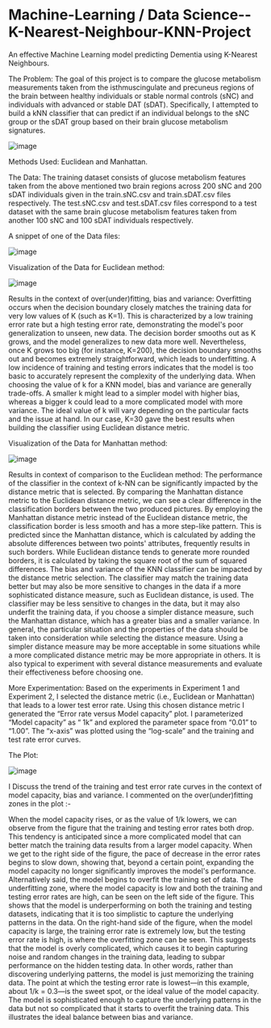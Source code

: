 # Machine-Learning / Data Science--K-Nearest-Neighbour-KNN-Project
An effective Machine Learning model predicting Dementia using K-Nearest Neighbours.

The Problem: The goal of this project is to compare the glucose metabolism measurements taken from the isthmuscingulate and precuneus regions of the brain between healthy individuals or stable normal controls (sNC) and individuals with advanced or stable DAT (sDAT). Specifically, I attempted to build a kNN classifier that can predict if an individual belongs to the sNC group or the sDAT group based on their brain glucose metabolism signatures.

![image](https://github.com/Afiqur07/Machine-Learning--K-Nearest-Neighbour-KNN-/assets/27920239/d347350e-467d-496d-85cc-960a1a784e7c)


Methods Used: Euclidean and Manhattan.

The Data: The training dataset consists of glucose metabolism features taken from the above mentioned two brain regions across 200 sNC and 200 sDAT individuals given in the train.sNC.csv and train.sDAT.csv files respectively. The test.sNC.csv and test.sDAT.csv files correspond to a test dataset with the same brain glucose metabolism features taken from another 100 sNC and 100 sDAT individuals respectively.

A snippet of one of the Data files:

![image](https://github.com/Afiqur07/Machine-Learning--K-Nearest-Neighbour-KNN-/assets/27920239/5fb4bf9d-c396-4f5a-9bc8-0b0eec8fb238)

Visualization of the Data for Euclidean method: 

![image](https://github.com/Afiqur07/Machine-Learning--K-Nearest-Neighbour-KNN-/assets/27920239/aed6c8d8-c48c-4fc8-802f-533e4f9447da)

Results in the context of over(under)fitting, bias and variance: Overfitting occurs when the decision boundary closely matches the training data for very low values of K (such as K=1). This is characterized by a low training error rate but a high testing error rate, demonstrating the model's poor generalization to unseen, new data. The decision border smooths out as K grows, and the model generalizes to new data more well. Nevertheless, once K grows too big (for instance, K=200), the decision boundary smooths out and becomes extremely straightforward, which leads to underfitting. A low incidence of training and testing errors indicates that the model is too basic to accurately represent the complexity of the underlying data.
When choosing the value of k for a KNN model, bias and variance are generally trade-offs. A smaller k might lead to a simpler model with higher bias, whereas a bigger k could lead to a more complicated model with more variance. The ideal value of k will vary depending on the particular facts and the issue at hand. In our case, K=30 gave the best results when building the classifier using Euclidean distance metric.

Visualization of the Data for Manhattan method: 

![image](https://github.com/Afiqur07/Machine-Learning--K-Nearest-Neighbour-KNN-/assets/27920239/e52a7b9e-2004-4727-a1a2-96da3242c5cf)

Results in context of comparison to the Euclidean method: The performance of the classifier in the context of k-NN can be significantly impacted by the
distance metric that is selected. By comparing the Manhattan distance metric to the Euclidean
distance metric, we can see a clear difference in the classification borders between the two
produced pictures.
By employing the Manhattan distance metric instead of the Euclidean distance metric, the
classification border is less smooth and has a more step-like pattern. This is predicted since the
Manhattan distance, which is calculated by adding the absolute differences between two points'
attributes, frequently results in such borders. While Euclidean distance tends to generate more
rounded borders, it is calculated by taking the square root of the sum of squared differences.
The bias and variance of the KNN classifier can be impacted by the distance metric selection. The
classifier may match the training data better but may also be more sensitive to changes in the data
if a more sophisticated distance measure, such as Euclidean distance, is used. The classifier may
be less sensitive to changes in the data, but it may also underfit the training data, if you choose a
simpler distance measure, such the Manhattan distance, which has a greater bias and a smaller
variance.
In general, the particular situation and the properties of the data should be taken into consideration
while selecting the distance measure. Using a simpler distance measure may be more acceptable
in some situations while a more complicated distance metric may be more appropriate in others. It
is also typical to experiment with several distance measurements and evaluate their effectiveness
before choosing one.

More Experimentation: Based on the experiments in Experiment 1 and Experiment 2, I selected the distance metric (i.e., Euclidean or Manhattan) that
leads to a lower test error rate. Using this chosen distance metric I generated the “Error rate versus Model capacity”
plot. I parameterized “Model capacity” as “ 1k” and explored the parameter space from “0.01” to “1.00”. The “x-axis” was plotted using the “log-scale” and the training and test
rate error curves. 

The Plot: 

![image](https://github.com/Afiqur07/Machine-Learning--K-Nearest-Neighbour-KNN-/assets/27920239/b7881d3b-d7f1-4b59-8b86-0ab579996d1d)

I Discuss the trend of the training and test error rate curves in the context of model capacity, bias and variance. I commented on the over(under)fitting zones in the plot :- 

When the model capacity rises, or as the value of 1/k lowers, we can observe from the figure that
the training and testing error rates both drop. This tendency is anticipated since a more complicated
model that can better match the training data results from a larger model capacity.
When we get to the right side of the figure, the pace of decrease in the error rates begins to slow
down, showing that, beyond a certain point, expanding the model capacity no longer significantly
improves the model's performance. Alternatively said, the model begins to overfit the training set
of data. The underfitting zone, where the model capacity is low and both the training and testing
error rates are high, can be seen on the left side of the figure. This shows that the model is
underperforming on both the training and testing datasets, indicating that it is too simplistic to
capture the underlying patterns in the data.
On the right-hand side of the figure, when the model capacity is large, the training error rate is
extremely low, but the testing error rate is high, is where the overfitting zone can be seen. This
suggests that the model is overly complicated, which causes it to begin capturing noise and random
changes in the training data, leading to subpar performance on the hidden testing data. In other
words, rather than discovering underlying patterns, the model is just memorizing the training data.
The point at which the testing error rate is lowest—in this example, about 1/k = 0.3—is the sweet
spot, or the ideal value of the model capacity. The model is sophisticated enough to capture the
underlying patterns in the data but not so complicated that it starts to overfit the training data. This
illustrates the ideal balance between bias and variance.
